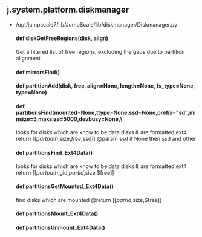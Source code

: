 ## j.system.platform.diskmanager

- /opt/jumpscale7/lib/JumpScale/lib/diskmanager/Diskmanager.py

    #### def diskGetFreeRegions(disk, align) 
    
    Get a filtered list of free regions, excluding the gaps due to partition alignment
    #### def mirrorsFind() 
    #### def partitionAdd(disk, free, align=None, length=None, fs_type=None, type=None) 
    #### def partitionsFind(mounted=None,ttype=None,ssd=None,prefix="sd",minsize=5,maxsize=5000,devbusy=None,\ 
    
    looks for disks which are know to be data disks & are formatted ext4
    return [[$partpath,$size,$free,$ssd]]
    @param ssd if None then ssd and other
    #### def partitionsFind_Ext4Data() 
    
    looks for disks which are know to be data disks & are formatted ext4
    return [[$partpath,$gid,$partid,$size,$free]]
    #### def partitionsGetMounted_Ext4Data() 
    
    find disks which are mounted
    @return [[$partid,$size,$free]]
    #### def partitionsMount_Ext4Data() 
    #### def partitionsUnmount_Ext4Data() 
